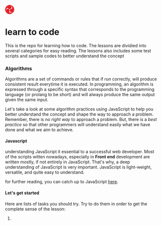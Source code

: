 <img src="img/logo.png" width="30">

# learn to code

This is the repo for learning how to code. The lessons are dividied into several categories for easy reading. The lessons also includes some test scripts and sample codes to better understand the concept

### Algorithms
Algorithms are a set of commands or rules that if run correctly, will produce consistent result everytime it is executed.
In programming, an algorithm is expressed through a specific syntax that corresponds to the programming language (or prolang to be short) and will always produce the same output given the same input.

Let's take a look at some algorithm practices using JavaScript to help you better understand the concept and shape the way to approach a problem. Remember, there is no *right way* to approach a problem. But, there is a *best practice* so that other programmers will understand easily what we have done and what we aim to achieve.

#### Javascript
understanding JavaScript it essential to a successful web developer. Most of the scripts witten nowadays, especially in **Front end** development are written mostly, if not entirely in JavaScript. That's why, a deep understanding of JavaScript is very important. JavaScript is light-weight, versatile, and quite easy to understand.

for further reading, you can catch up to JavaScript [here](https://www.javascript.com/).

#### Let's get started

Here are lists of tasks you should try. Try to do them in order to get the complete sense of the lesson:

1. 